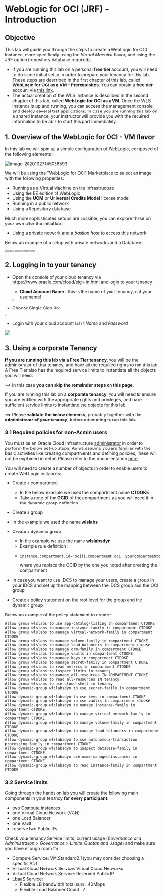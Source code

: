 # WebLogic for OCI (JRF) - Introduction



## Objective

This lab will guide you through the steps to create a WebLogic for OCI Instance, more specifically using the *Virtual Machine* flavor, and using the JRF option (repository database required).

- If you are running this lab on a personal **free tier** account, you will need to do some initial setup in order to prepare your tenancy for this lab.  These steps are described in the first chapter of this lab, called **WebLogic for OCI as a VM - Prerequisites**.  You can obtain a **free tier** account via [this link](https://signup.oraclecloud.com/).
- The actual creation of the WLS instance is described in the second chapter of this lab, called **WebLogic for OCI as a VM**.  Once the WLS instance is up and running, you can access the management console and deploy several test applications.  In case you are running this lab on a shared instance, your instructor will provide you with the required information to be able to start this part immediately.



## 1. Overview of the WebLogic for OCI - VM flavor

In this lab we will spin up a simple configuration of WebLogic, composed of the following elements : 

<img src="images/image040.png" alt="image-20201027145036593" />

We will be using the "WebLogic for OCI" Marketplace to select an image with the following properties:

- Running as a Virtual Machine on the Infrastructure
- Using the EE edition of WebLogic
- Using the **UCM** or **Universal Credits Model** license model
- Running in a public network
- Using a Repository database

Much more sophisticated setups are possible, you can explore these on your own after the initial lab :

- Using a private network and a *bastion host* to access this network

Below an example of a setup with private networks and a Database:

 <img src="images/image050.png" alt="image-20201027150146747" style="zoom:50%;" />



## 2. Logging in to your tenancy



- Open the console of your cloud tenancy via https://www.oracle.com/cloud/sign-in.html and login to your tenancy

  - **Cloud Account Name** : this is the name of your tenancy, not your username!
  
  <img src="images/image010.png" style="zoom:33%;" />



- Choose Single Sign On:

<img src="images/image020.png" style="zoom:33%;" />



- Login with your cloud account *User Name* and *Password* 

![](images/image030.png)





## 3. Using a corporate Tenancy

**If you are running this lab via a Free Tier tenancy**, you will be the administrator of that tenancy, and have all the required rights to run this lab.  A Free Tier also has the required service limits to instantiate all the objects you will need.

==> In this case **you can skip the remainder steps on this page**.



If you are running this lab on a **corporate tenancy**, you will need to ensure you are entitled with the appropriate rights and privileges, and have sufficient service limits to instantiate the objects for this lab.

==> Please **validate the below elements**, probably together with the **administrator of your tenancy**, before attempting to run this lab.



### 3.1 Required policies for non-Admin users

You must be an Oracle Cloud Infrastructure <u>administrator</u> in order to perform the below set-up steps.  As we assume you are familiar with the basic activities like creating compartments and defining policies, these will not be explained in detail.  Please refer to the documentation [here](https://docs.oracle.com/en/cloud/paas/weblogic-cloud/user/you-begin-oracle-weblogic-cloud.html#GUID-C4EC8702-CB1E-4B6D-BC50-CC008F3B5247).

You will need to create a number of objects in order to enable users to create WebLogic instances:

- Create a compartment
  - In the below example we used the compartment name **CTDOKE**
  - Take a note of the **OCID** of the compartment, as you will need it in the dynamic group definition

- Create a group
  
- In the example we used the name **wlslabs**
  
- Create a dynamic group
  - In the example we use the name **wlslabsdyn**
  - Example rule definition :
  - ```
    instance.compartment.id='ocid1.compartment.oc1..yourcompartmentocid'
    ```
    where you replace the OCID by the one you noted after creating the compartment

- In case you want to use IDCS to manage your users, create a group in your IDCS and set up the mapping between the IDCS group and the OCI group

- Create a policy statement on the root level for the group and the dynamic group

Below an example of the policy statement to create :

```
Allow group wlslabs to use app-catalog-listing in compartment CTDOKE
Allow group wlslabs to manage instance-family in compartment CTDOKE
Allow group wlslabs to manage virtual-network-family in compartment CTDOKE
Allow group wlslabs to manage volume-family in compartment CTDOKE
Allow group wlslabs to manage load-balancers in compartment CTDOKE
Allow group wlslabs to manage orm-family in compartment CTDOKE
Allow group wlslabs to manage vaults in compartment CTDOKE
Allow group wlslabs to manage keys in compartment CTDOKE
Allow group wlslabs to manage secret-family in compartment CTDOKE
Allow group wlslabs to read metrics in compartment CTDOKE
Allow group wlslabs to inspect limits in tenancy
Allow group wlslabs to manage all-resources IN COMPARTMENT CTDOKE
Allow group wlslabs to read all-resources IN tenancy
Allow group wlslabs to use cloud-shell in tenancy
Allow dynamic-group wlslabsdyn to use secret-family in compartment CTDOKE
Allow dynamic-group wlslabsdyn to use keys in compartment CTDOKE
Allow dynamic-group wlslabsdyn to use vaults in compartment CTDOKE
Allow dynamic-group wlslabsdyn to manage instance-family in compartment CTDOKE
Allow dynamic-group wlslabsdyn to manage virtual-network-family in compartment CTDOKE
Allow dynamic-group wlslabsdyn to manage volume-family in compartment CTDOKE
Allow dynamic-group wlslabsdyn to manage load-balancers in compartment CTDOKE
Allow dynamic-group wlslabsdyn to use autonomous-transaction-processing-family in compartment CTDOKE
Allow dynamic-group wlslabsdyn to inspect database-family in compartment CTDOKE
Allow dynamic-group wlslabsdyn use osms-managed-instances in compartment CTDOKE
Allow dynamic-group wlslabsdyn to read instance-family in compartment CTDOKE
```



### 3.2 Service limits

Going through the hands on lab you will create the following main components in your tenancy **for every participant**:

- two Compute instances
- one Virtual Cloud Network (VCN)
- one Load Balancer
- one Vault
- reserve two Public IPs

Check your tenancy Service limits, current usage (*Governance and Administration* > *Governance* > *Limits, Quotas and Usage*) and make sure you have enough room for: 

- Compute Service: VM.Standard2.1 (you may consider choosing a specific AD)
- Virtual Cloud Network Service: Virtual Cloud Networks
- Virtual Cloud Network Service: Reserved Public IP
- LbaaS Service: 
  - Flexible LB bandwidth total sum : 40Mbps 
  - Flexible Load Balancer Count : 2

